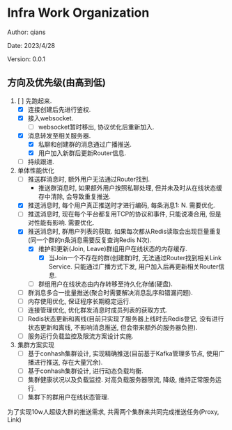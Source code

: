 # Infra Work Organization

Author: qians

Date: 2023/4/28

Version: 0.0.1

## 方向及优先级(由高到低)

1. [ ] 先跑起来.
   - [x] 连接创建后先进行鉴权.
   - [x] 接入websocket.
     - [ ] websocket暂时移出, 协议优化后重新加入.
   - [x] 消息转发至相关服务器.
      - [x] 私聊和创建群的消息通过广播推送.
      - [x] 用户加入新群后更新Router信息.
   - [ ] 持续跟进.

2. 单体性能优化
   - [ ] 推送群消息时, 额外用户无法通过Router找到.
      - 推送群消息时, 如果额外用户按照私聊处理, 但并未及时从在线状态缓存中清除, 会导致重复推送.
   - [x] 推送消息时, 每个用户真正推送时才进行编码, 每条消息1: N. 需要优化.
   - [ ] 推送消息时, 现在每个平台都复用TCP的协议和事件, 只能说凑合用, 但是对性能有影响. 需要优化.
   - [x] 推送消息时, 群用户列表的获取. 如果每次都从Redis读取会出现巨量重复(同一个群的n条消息需要反复查询Redis N次).
      - [x] 维护和更新(Join, Leave)群组用户在线状态的内存缓存.
          - [x] 当Join一个不存在的群(创建群)时, 无法通过Router找到相关Link Service. 只能通过广播方式下发, 用户加入后再更新相关Router信息.
      - [ ] 群组用户在线状态由内存转移至持久化存储(硬盘).
   - [ ] 群消息多合一批量推送(聚合时需要解决消息乱序和错漏问题).
   - [ ] 内存使用优化, 保证程序长期稳定运行.
   - [ ] 连接管理优化, 优化群发消息时成员列表的获取方式.
   - [ ] Redis状态更新和离线(目前只实现了服务器上线时去Redis登记, 没有进行状态更新和离线, 不影响消息推送, 但会带来额外的服务器负担).
   - [ ] 服务运行负载监控及限流方案设计实施.

3. 集群方案实现
   - [ ] 基于conhash集群设计, 实现精确推送(目前基于Kafka管理多节点, 使用广播进行推送, 存在大量冗余).
   - [ ] 基于conhash集群设计, 进行动态负载均衡.
   - [ ] 集群健康状况以及负载监控. 对高负载服务器限流, 降级, 维持正常服务运行.
   - [ ] 集群下的群用户在线状态管理.

为了实现10w人超级大群的推送需求, 共需两个集群来共同完成推送任务(Proxy, Link)